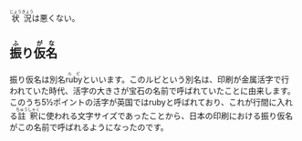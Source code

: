 <ruby>状況<rt>じょうきょう</rt></ruby>は悪くない。

## <ruby>振<rt>ふ</rt></ruby>り<ruby>仮名<rt>がな</rt></ruby>

振り仮名は別名<ruby>ruby<rt>ルビ</rt></ruby>といいます。このルビという別名は、印刷が金属活字で行われていた時代、活字の大きさが宝石の名前で呼ばれていたことに由来します。このうち5½ポイントの活字が英国ではrubyと呼ばれており、これが行間に入れる<ruby>註釈<rt>ちゅうしゃく</rt></ruby>に使われる文字サイズであったことから、日本の印刷における振り仮名がこの名前で呼ばれるようになったのです。
